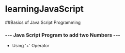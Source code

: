 # learningJavaScript
##Basics of Java Script Programming 
### --- Java Script Program to add two Numbers ---

 - Using '+' Operator
